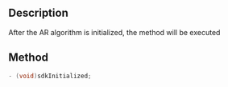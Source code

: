## Description

After the AR algorithm is initialized, the method will be executed

## Method

```objectivec
- (void)sdkInitialized;
```
